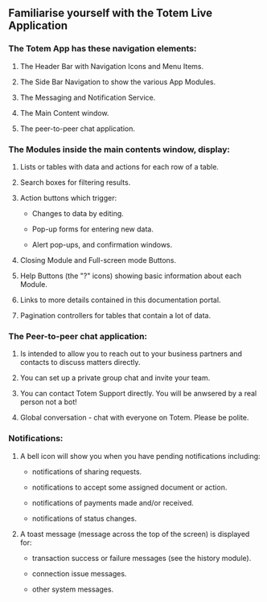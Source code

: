 ## Familiarise yourself with the Totem Live Application

### The Totem App has these navigation elements: 

1. The Header Bar with Navigation Icons and Menu Items.

2. The Side Bar Navigation to show the various App Modules.

3. The Messaging and Notification Service.

4. The Main Content window.

5. The peer-to-peer chat application.

### The Modules inside the main contents window, display:

1. Lists or tables with data and actions for each row of a table.

2. Search boxes for filtering results.

3. Action buttons which trigger:

    * Changes to data by editing.

    * Pop-up forms for entering new data.

    * Alert pop-ups, and confirmation windows.

4. Closing Module and Full-screen mode Buttons.

5. Help Buttons (the "?" icons) showing basic information about each Module.

6. Links to more details contained in this documentation portal.

7. Pagination controllers for tables that contain a lot of data.

### The Peer-to-peer chat application:

1. Is intended to allow you to reach out to your business partners and contacts to discuss matters directly.

2. You can set up a private group chat and invite your team.

3. You can contact Totem Support directly. You will be anwsered by a real person not a bot!

4. Global conversation - chat with everyone on Totem. Please be polite.

### Notifications:

1. A bell icon will show you when you have pending notifications including:

    * notifications of sharing requests.

    * notifications to accept some assigned document or action.

    * notifications of payments made and/or received.

    * notifications of status changes.

 2. A toast message (message across the top of the screen) is displayed for:

    * transaction success or failure messages (see the history module).

    * connection issue messages.

    * other system messages.